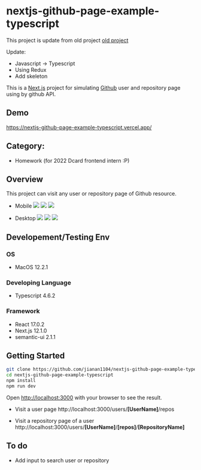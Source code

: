 nextjs-github-page-example-typescript
===
This project is update from old project [old project](https://github.com/jianan1104/nextjs-github-page-example) 

Update:
- Javascript -> Typescript
- Using Redux
- Add skeleton

This is a [Next.js](https://nextjs.org/) project for simulating [Github](https://github.com/) user and repository page using by github API.

## Demo

https://nextjs-github-page-example-typescript.vercel.app/

## Category:
- Homework (for 2022 Dcard frontend intern :P)

## Overview
This project can visit any user or repository page of Github resource.

- Mobile
![](https://i.imgur.com/HtD7Bxu.png)
![](https://i.imgur.com/1QOhic5.png)
![](https://i.imgur.com/yLehl3b.png)

- Desktop
![](https://i.imgur.com/3yie7r5.png)
![](https://i.imgur.com/TOW9nCb.png)
![](https://i.imgur.com/wOIqCly.png)

## Developement/Testing Env
### OS
- MacOS 12.2.1
### Developing Language
- Typescript 4.6.2
### Framework
- React 17.0.2
- Next.js 12.1.0
- semantic-ui 2.1.1

## Getting Started

```bash
git clone https://github.com/jianan1104/nextjs-github-page-example-typescript.git
cd nextjs-github-page-example-typescript
npm install
npm run dev
```

Open [http://localhost:3000](http://localhost:3000) with your browser to see the result.

- Visit a user page
http://localhost:3000/users/**[UserName]**/repos

- Visit a repository page of a user
http://localhost:3000/users/**[UserName]**/**[repos]**/**[RepositoryName]**


## To do 
- Add input to search user or repository


